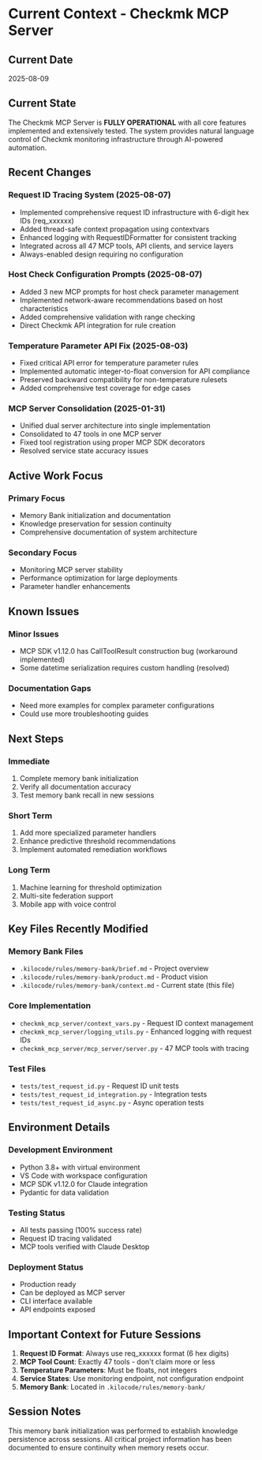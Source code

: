 # Current Context - Checkmk MCP Server

## Current Date
2025-08-09

## Current State

The Checkmk MCP Server is **FULLY OPERATIONAL** with all core features implemented and extensively tested. The system provides natural language control of Checkmk monitoring infrastructure through AI-powered automation.

## Recent Changes

### Request ID Tracing System (2025-08-07)
- Implemented comprehensive request ID infrastructure with 6-digit hex IDs (req_xxxxxx)
- Added thread-safe context propagation using contextvars
- Enhanced logging with RequestIDFormatter for consistent tracking
- Integrated across all 47 MCP tools, API clients, and service layers
- Always-enabled design requiring no configuration

### Host Check Configuration Prompts (2025-08-07)
- Added 3 new MCP prompts for host check parameter management
- Implemented network-aware recommendations based on host characteristics
- Added comprehensive validation with range checking
- Direct Checkmk API integration for rule creation

### Temperature Parameter API Fix (2025-08-03)
- Fixed critical API error for temperature parameter rules
- Implemented automatic integer-to-float conversion for API compliance
- Preserved backward compatibility for non-temperature rulesets
- Added comprehensive test coverage for edge cases

### MCP Server Consolidation (2025-01-31)
- Unified dual server architecture into single implementation
- Consolidated to 47 tools in one MCP server
- Fixed tool registration using proper MCP SDK decorators
- Resolved service state accuracy issues

## Active Work Focus

### Primary Focus
- Memory Bank initialization and documentation
- Knowledge preservation for session continuity
- Comprehensive documentation of system architecture

### Secondary Focus
- Monitoring MCP server stability
- Performance optimization for large deployments
- Parameter handler enhancements

## Known Issues

### Minor Issues
- MCP SDK v1.12.0 has CallToolResult construction bug (workaround implemented)
- Some datetime serialization requires custom handling (resolved)

### Documentation Gaps
- Need more examples for complex parameter configurations
- Could use more troubleshooting guides

## Next Steps

### Immediate
1. Complete memory bank initialization
2. Verify all documentation accuracy
3. Test memory bank recall in new sessions

### Short Term
1. Add more specialized parameter handlers
2. Enhance predictive threshold recommendations
3. Implement automated remediation workflows

### Long Term
1. Machine learning for threshold optimization
2. Multi-site federation support
3. Mobile app with voice control

## Key Files Recently Modified

### Memory Bank Files
- `.kilocode/rules/memory-bank/brief.md` - Project overview
- `.kilocode/rules/memory-bank/product.md` - Product vision
- `.kilocode/rules/memory-bank/context.md` - Current state (this file)

### Core Implementation
- `checkmk_mcp_server/context_vars.py` - Request ID context management
- `checkmk_mcp_server/logging_utils.py` - Enhanced logging with request IDs
- `checkmk_mcp_server/mcp_server/server.py` - 47 MCP tools with tracing

### Test Files
- `tests/test_request_id.py` - Request ID unit tests
- `tests/test_request_id_integration.py` - Integration tests
- `tests/test_request_id_async.py` - Async operation tests

## Environment Details

### Development Environment
- Python 3.8+ with virtual environment
- VS Code with workspace configuration
- MCP SDK v1.12.0 for Claude integration
- Pydantic for data validation

### Testing Status
- All tests passing (100% success rate)
- Request ID tracing validated
- MCP tools verified with Claude Desktop

### Deployment Status
- Production ready
- Can be deployed as MCP server
- CLI interface available
- API endpoints exposed

## Important Context for Future Sessions

1. **Request ID Format**: Always use req_xxxxxx format (6 hex digits)
2. **MCP Tool Count**: Exactly 47 tools - don't claim more or less
3. **Temperature Parameters**: Must be floats, not integers
4. **Service States**: Use monitoring endpoint, not configuration endpoint
5. **Memory Bank**: Located in `.kilocode/rules/memory-bank/`

## Session Notes

This memory bank initialization was performed to establish knowledge persistence across sessions. All critical project information has been documented to ensure continuity when memory resets occur.